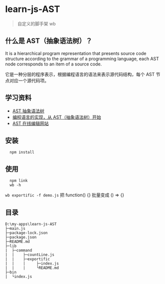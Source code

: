 # learn-js-AST

> 自定义的脚手架 wb

## 什么是 AST（抽象语法树）？

It is a hierarchical program representation that presents source code structure according to the grammar of a programming language, each AST node corresponds to an item of a source code.

它是一种分层的程序表示，根据编程语言的语法来表示源代码结构，每个 AST 节点对应一个源代码项。

## 学习资料

- [AST 抽象语法树](https://segmentfault.com/a/1190000016231512?utm_source=tag-newest#articleHeader0)
- [编程语言的实现，从 AST（抽象语法树）开始](https://baijiahao.baidu.com/s?id=1626159656211187310&wfr=spider&for=pc)
- [AST 在线编辑网站](https://astexplorer.net/)

## 安装

```
  npm install
```

## 使用

```
  npm link
  wb -h
```

`wb exportific -f demo.js` 把 function() {} 批量变成 () => {}

## 目录

```
D:\my-apps\learn-js-AST
├─main.js
├─package-lock.json
├─package.json
├─README.md
├─lib
|  ├─command
|  |    ├─countLine.js
|  |    ├─exportific
|  |    |     ├─index.js
|  |    |     └README.md
├─bin
|  └index.js

```
